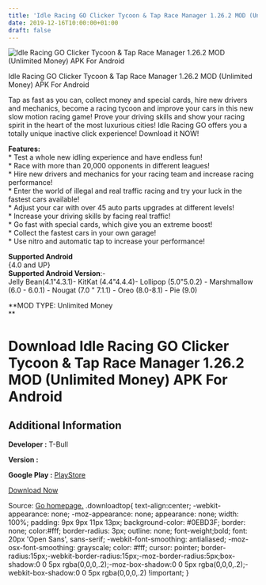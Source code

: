 ```yaml
---
title: 'Idle Racing GO Clicker Tycoon & Tap Race Manager 1.26.2 MOD (Unlimited Money) APK For Android'
date: 2019-12-16T10:00:00+01:00
draft: false
---
```


![Idle Racing GO Clicker Tycoon & Tap Race Manager 1.26.2 MOD (Unlimited Money) APK For Android](https://i1.wp.com/apkhome.net/wp-content/uploads/2019/12/Idle-Racing-GO-Clicker-Tycoon-Tap-Race-Manager-1.26.2-MOD-Unlimited-Money.png "Idle Racing GO Clicker Tycoon & Tap Race Manager 1.26.2 MOD (Unlimited Money) APK For Android")

  

Idle Racing GO Clicker Tycoon & Tap Race Manager 1.26.2 MOD (Unlimited Money) APK For Android

Tap as fast as you can, collect money and special cards, hire new drivers and mechanics, become a racing tycoon and improve your cars in this new slow motion racing game! Prove your driving skills and show your racing spirit in the heart of the most luxurious cities! Idle Racing GO offers you a totally unique inactive click experience! Download it NOW!

**Features:**  
\* Test a whole new idling experience and have endless fun!  
\* Race with more than 20,000 opponents in different leagues!  
\* Hire new drivers and mechanics for your racing team and increase racing performance!  
\* Enter the world of illegal and real traffic racing and try your luck in the fastest cars available!  
\* Adjust your car with over 45 auto parts upgrades at different levels!  
\* Increase your driving skills by facing real traffic!  
\* Go fast with special cards, which give you an extreme boost!  
\* Collect the fastest cars in your own garage!  
\* Use nitro and automatic tap to increase your performance!

**Supported Android**  
{4.0 and UP}  
**Supported Android Version**:-  
Jelly Bean(4.1"4.3.1)- KitKat (4.4"4.4.4)- Lollipop (5.0"5.0.2) - Marshmallow (6.0 - 6.0.1) - Nougat (7.0 " 7.1.1) - Oreo (8.0-8.1) - Pie (9.0)

**MOD TYPE: Unlimited Money  
**

Download Idle Racing GO Clicker Tycoon & Tap Race Manager 1.26.2 MOD (Unlimited Money) APK For Android
======================================================================================================

Additional Information
----------------------

**Developer :** T-Bull

**Version :**

**Google Play :** [PlayStore](https://play.google.com/store/apps/details?id=com.tbegames.and.best_speed_racing)

  

[Download Now](https://store4app.co/post/idle-racing-go-clicker-tycoon-amp-tap-race-manager-1-26-2-mod-unlimited-money-apk-for-android_1576486773)

  
Source: [Go homepage.](https://store4app.co/post/idle-racing-go-clicker-tycoon-amp-tap-race-manager-1-26-2-mod-unlimited-money-apk-for-android_1576486773) .downloadtop{ text-align:center; -webkit-appearance: none; -moz-appearance: none; appearance: none; width: 100%; padding: 9px 9px 11px 13px; background-color: #0EBD3F; border: none; color:#fff; border-radius: 3px; outline: none; font-weight;bold; font: 20px 'Open Sans', sans-serif; -webkit-font-smoothing: antialiased; -moz-osx-font-smoothing: grayscale; color: #fff; cursor: pointer; border-radius:15px;-webkit-border-radius:15px;-moz-border-radius:5px;box-shadow:0 0 5px rgba(0,0,0,.2);-moz-box-shadow:0 0 5px rgba(0,0,0,.2);-webkit-box-shadow:0 0 5px rgba(0,0,0,.2) !important; }